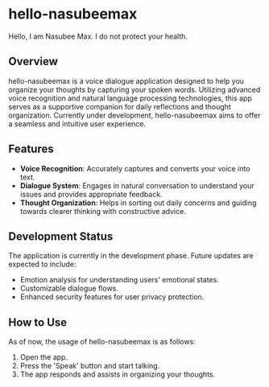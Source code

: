 
# hello-nasubeemax

Hello, I am Nasubee Max. I do not protect your health.

## Overview
hello-nasubeemax is a voice dialogue application designed to help you organize your thoughts by capturing your spoken words. Utilizing advanced voice recognition and natural language processing technologies, this app serves as a supportive companion for daily reflections and thought organization. Currently under development, hello-nasubeemax aims to offer a seamless and intuitive user experience.

## Features
- **Voice Recognition**: Accurately captures and converts your voice into text.
- **Dialogue System**: Engages in natural conversation to understand your issues and provides appropriate feedback.
- **Thought Organization**: Helps in sorting out daily concerns and guiding towards clearer thinking with constructive advice.

## Development Status
The application is currently in the development phase. Future updates are expected to include:
- Emotion analysis for understanding users' emotional states.
- Customizable dialogue flows.
- Enhanced security features for user privacy protection.

## How to Use
As of now, the usage of hello-nasubeemax is as follows:
1. Open the app.
2. Press the 'Speak' button and start talking.
3. The app responds and assists in organizing your thoughts.

